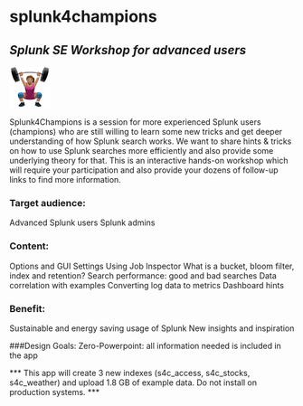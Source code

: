 # splunk4champions
## _Splunk SE Workshop for advanced users_
![](https://github.com/bautt/splunk4champions/blob/master/splunk4champions/static/appIcon_2x.png)

 Splunk4Champions is  a session for more experienced Splunk users (champions) who are still willing to learn some new tricks and get deeper understanding of how Splunk search works.
We want to share hints & tricks on how to use Splunk searches more efficiently and also provide some underlying theory for that. This is an interactive hands-on workshop which will require your participation and also provide your dozens of follow-up links to find more information. 

### Target audience: 
Advanced Splunk users 
Splunk admins

### Content:
Options and GUI Settings
Using Job Inspector
What is a bucket, bloom filter, index and retention?
Search performance: good and bad searches
Data correlation with examples
Converting log data to metrics
Dashboard hints 

### Benefit:
Sustainable and energy saving usage of Splunk
New insights and inspiration

###Design Goals: 
Zero-Powerpoint: all information needed is included in the app

*** This app will create 3 new indexes (s4c_access, s4c_stocks, s4c_weather) and  upload 1.8 GB of example data. Do not install on production systems. ***
